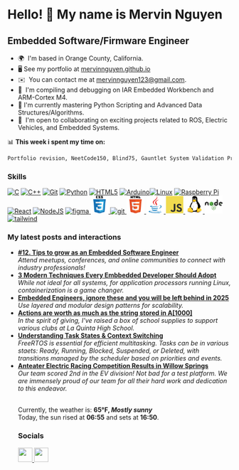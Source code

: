 Hello! 👋 My name is Mervin Nguyen
=====================================================================================================================================

Embedded Software/Firmware Engineer
------------------------------------------------

* 🌍  I'm based in Orange County, California.
* 🖥️  See my portfolio at [mervinnguyen.github.io](http://mervinnguyen.github.io)
* ✉️  You can contact me at [mervinnguyen123@gmail.com](mailto:mervinnguyen123@gmail.com).
* 🧠  I'm compiling and debugging on IAR Embedded Workbench and ARM-Cortex M4.
* 🚀  I'm currently mastering Python Scripting and Advanced Data Structures/Algorithms.
* 🤝  I'm open to collaborating on exciting projects related to ROS, Electric Vehicles, and Embedded Systems.

📊 **This week i spent my time on:**
<!--START_SECTION:waka-->

```txt
Portfolio revision, NeetCode150, Blind75, Gauntlet System Validation Project, and research with Kernel and Bootloader.
```

### Skills


<p align="left">
<a href="https://docs.microsoft.com/en-us/cpp/?view=msvc-170" target="_blank" rel="noreferrer"><img src="https://raw.githubusercontent.com/danielcranney/readme-generator/main/public/icons/skills/c-colored.svg" width="36" height="36" alt="C" /></a>
<a href="https://docs.microsoft.com/en-us/cpp/?view=msvc-170" target="_blank" rel="noreferrer"><img src="https://raw.githubusercontent.com/danielcranney/readme-generator/main/public/icons/skills/cplusplus-colored.svg" width="36" height="36" alt="C++" /></a>
<a href="https://git-scm.com/" target="_blank" rel="noreferrer"><img src="https://raw.githubusercontent.com/danielcranney/readme-generator/main/public/icons/skills/git-colored.svg" width="36" height="36" alt="Git" /></a>
<a href="https://www.python.org/" target="_blank" rel="noreferrer"><img src="https://raw.githubusercontent.com/danielcranney/readme-generator/main/public/icons/skills/python-colored.svg" width="36" height="36" alt="Python" /></a>
<a href="https://developer.mozilla.org/en-US/docs/Glossary/HTML5" target="_blank" rel="noreferrer"><img src="https://raw.githubusercontent.com/danielcranney/readme-generator/main/public/icons/skills/html5-colored.svg" width="36" height="36" alt="HTML5" /></a>
<a href="https://store.arduino.cc/?gclid=Cj0KCQjw2eilBhCCARIsAG0Pf8uueBifykWcsSS4LPESeGQfxGVKJYnzV7bz471XfknQJy_1VINVWM8aAkLtEALw_wcB" target="_blank" rel="noreferrer"><img src="https://raw.githubusercontent.com/danielcranney/readme-generator/main/public/icons/skills/arduino-colored.svg" width="36" height="36" alt="Arduino" /></a><a href="https://www.linux.org" target="_blank" rel="noreferrer"><img src="https://raw.githubusercontent.com/danielcranney/readme-generator/main/public/icons/skills/linux-colored.svg" width="36" height="36" alt="Linux" /></a>
<a href="https://www.raspberrypi.org/" target="_blank" rel="noreferrer"><img src="https://raw.githubusercontent.com/danielcranney/readme-generator/main/public/icons/skills/raspberrypi-colored.svg" width="36" height="36" alt="Raspberry Pi" /></a>
<a href="https://reactjs.org/" target="_blank" rel="noreferrer"><img src="https://raw.githubusercontent.com/danielcranney/readme-generator/main/public/icons/skills/react-colored.svg" width="36" height="36" alt="React" /></a>
<a href="https://nodejs.org/en/" target="_blank" rel="noreferrer"><img src="https://raw.githubusercontent.com/danielcranney/readme-generator/main/public/icons/skills/nodejs-colored.svg" width="36" height="36" alt="NodeJS" /></a>
<a href="https://www.figma.com/" target="_blank" rel="noreferrer"> <img src="https://www.vectorlogo.zone/logos/figma/figma-icon.svg" alt="figma" width="40" height="40"/> </a>
<a href="https://www.w3schools.com/css/" target="_blank" rel="noreferrer"> <img src="https://raw.githubusercontent.com/devicons/devicon/master/icons/css3/css3-original-wordmark.svg" alt="css3" width="40" height="40"/> </a>
<a href="https://git-scm.com/" target="_blank" rel="noreferrer"> <img src="https://www.vectorlogo.zone/logos/git-scm/git-scm-icon.svg" alt="git" width="40" height="40"/> </a>
<a href="https://www.w3.org/html/" target="_blank" rel="noreferrer"> <img src="https://raw.githubusercontent.com/devicons/devicon/master/icons/html5/html5-original-wordmark.svg" alt="html5" width="40" height="40"/> </a>
<a href="https://www.java.com" target="_blank" rel="noreferrer"> <img src="https://raw.githubusercontent.com/devicons/devicon/master/icons/java/java-original.svg" alt="java" width="40" height="40"/> </a>
<a href="https://developer.mozilla.org/en-US/docs/Web/JavaScript" target="_blank" rel="noreferrer"> <img src="https://raw.githubusercontent.com/devicons/devicon/master/icons/javascript/javascript-original.svg" alt="javascript" width="40" height="40"/>
<a href="https://www.linux.org/" target="_blank" rel="noreferrer"> <img src="https://raw.githubusercontent.com/devicons/devicon/master/icons/linux/linux-original.svg" alt="linux" width="40" height="40"/> </a>
<a href="https://nodejs.org" target="_blank" rel="noreferrer"> <img src="https://raw.githubusercontent.com/devicons/devicon/master/icons/nodejs/nodejs-original-wordmark.svg" alt="nodejs" width="40" height="40"/> </a>
<a href="https://tailwindcss.com/" target="_blank" rel="noreferrer"> <img src="https://www.vectorlogo.zone/logos/tailwindcss/tailwindcss-icon.svg" alt="tailwind" width="40" height="40"/> </a>
</p>

<h3>My latest posts and interactions</h3>
<ul>
  <li><a href="https://www.linkedin.com/posts/kalpant-ruikar-286a04205_embeddedsystems-embeddedengineering-iot-activity-7275733900721561600-Jxq6?utm_source=share&utm_medium=member_desktop"><b>#12. Tips to grow as an Embedded Software Engineer</b></a><br/><i>Attend meetups, conferences, and online communities to connect with industry professionals!</i></li>
  <li><a href="https://www.linkedin.com/posts/jacobbeningo_3-modern-techniques-every-embedded-developer-activity-7272958506792554497-L-mx?utm_source=share&utm_medium=member_desktop"><b> 3 Modern Techniques Every Embbedded Developer Should Adopt</b></a><br/><i>While not ideal for all systems, for application processors running Linux, containerization is a game changer.</i></li>
   <li><a href="https://www.linkedin.com/posts/jacobbeningo_embedded-engineers-ignore-these-and-you-activity-7271871577401495553-0Sn3?utm_source=share&utm_medium=member_desktop"><b> Embedded Engineers, ignore these and you will be left behind in 2025</b></a><br/><i> Use layered and modular design patterns for scalability.</i></li>
  <li><a href="https://www.linkedin.com/posts/mervin-nguyen_actions-are-worth-as-much-as-the-string-stored-activity-7271556144844709890-HunT?utm_source=share&utm_medium=member_desktop"><b> Actions are worth as much as the string stored in A[1000]</b></a><br/><i>In the spirit of giving, I've raised a box of school supplies to support various clubs at La Quinta High School.</i></li>
  <li><a href="https://www.linkedin.com/posts/sagar-kanjariya_task-states-context-switching-ugcPost-7270632155515355136-sFbC?utm_source=share&utm_medium=member_desktop"><b>Understanding Task States & Context Switching</b></a><br/><i>FreeRTOS is essential for efficient multitasking. Tasks can be in various staets: Ready, Running, Blocked, Suspended, or Deleted, with transitions managed by the scheduler based on priorities and events.</i></li>
  <li><a href="https://www.linkedin.com/posts/anteater-electric-racing-5871942b7_if-you-havent-seen-it-already-the-results-activity-7269420443625762816-JfsX?utm_source=share&utm_medium=member_desktop"><b>Anteater Electric Racing Competition Results in Willow Springs</b></a><br/><i>Our team scored 2nd in the EV division! Not bad for a test platform. We are immensely proud of our team for all their hard work and dedication to this endeavor.</i></li>


<br/>Currently, the weather is: <b> 65°F, <i>Mostly sunny</i></b></br>Today, the sun rised at <b>06:55</b> and sets at <b>16:50</b>.</p>

### Socials

<p align="left"> <a href="https://www.github.com/mervinnguyen" target="_blank" rel="noreferrer"> <picture> <source media="(prefers-color-scheme: dark)" srcset="https://raw.githubusercontent.com/danielcranney/readme-generator/main/public/icons/socials/github-dark.svg" /> <source media="(prefers-color-scheme: light)" srcset="https://raw.githubusercontent.com/danielcranney/readme-generator/main/public/icons/socials/github.svg" /> <img src="https://raw.githubusercontent.com/danielcranney/readme-generator/main/public/icons/socials/github.svg" width="32" height="32" /> </picture> </a> <a href="https://www.linkedin.com/in/mervin-nguyen" target="_blank" rel="noreferrer"> <picture> <source media="(prefers-color-scheme: dark)" srcset="https://raw.githubusercontent.com/danielcranney/readme-generator/main/public/icons/socials/linkedin-dark.svg" /> <source media="(prefers-color-scheme: light)" srcset="https://raw.githubusercontent.com/danielcranney/readme-generator/main/public/icons/socials/linkedin.svg" /> <img src="https://raw.githubusercontent.com/danielcranney/readme-generator/main/public/icons/socials/linkedin.svg" width="32" height="32" /> </picture> </a></p>
